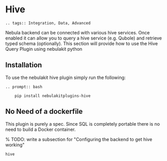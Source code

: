 # Hive

```{eval-rst}
.. tags:: Integration, Data, Advanced
```

Nebula backend can be connected with various hive services. Once enabled it can allow you to query a hive service (e.g. Qubole) and retrieve typed schema (optionally).
This section will provide how to use the Hive Query Plugin using nebulakit python

## Installation

To use the nebulakit hive plugin simply run the following:

```{eval-rst}
.. prompt:: bash

    pip install nebulakitplugins-hive
```

## No Need of a dockerfile

This plugin is purely a spec. Since SQL is completely portable there is no need to build a Docker container.

% TODO: write a subsection for "Configuring the backend to get hive working"

```{auto-examples-toc}
hive
```
